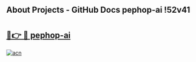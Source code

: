 ## About Projects - GitHub Docs pephop-ai !52v41

# <h2><a href="https://andorid.site?title=pephop-ai&ref=13PRO">🔗👉 🔴 pephop-ai</a></h2>

[![acn](https://github.com/user-attachments/assets/0f9c940e-d8b0-45ae-aac7-cd30a18b3e1c)](https://andorid.site?title=pephop-ai&ref=13PRO)

